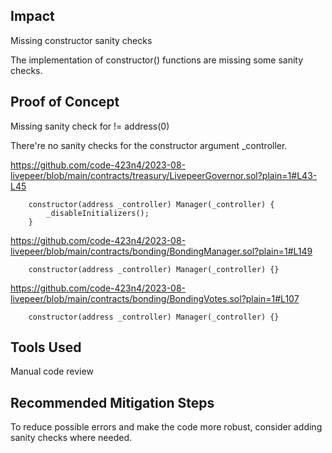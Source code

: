 ## Impact
Missing constructor sanity checks

The implementation of constructor() functions are missing some sanity checks.


## Proof of Concept

Missing sanity check for != address(0)

There're no sanity checks for the constructor argument _controller.

https://github.com/code-423n4/2023-08-livepeer/blob/main/contracts/treasury/LivepeerGovernor.sol?plain=1#L43-L45
```
    constructor(address _controller) Manager(_controller) {
        _disableInitializers();
    }
```

https://github.com/code-423n4/2023-08-livepeer/blob/main/contracts/bonding/BondingManager.sol?plain=1#L149
```
    constructor(address _controller) Manager(_controller) {}
```

https://github.com/code-423n4/2023-08-livepeer/blob/main/contracts/bonding/BondingVotes.sol?plain=1#L107
```
    constructor(address _controller) Manager(_controller) {}
```

## Tools Used
Manual code review

## Recommended Mitigation Steps
To reduce possible errors and make the code more robust, consider adding sanity checks where needed.